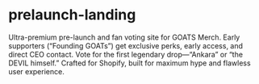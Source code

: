 # prelaunch-landing
Ultra-premium pre-launch and fan voting site for GOATS Merch. Early supporters (“Founding GOATs”) get exclusive perks, early access, and direct CEO contact. Vote for the first legendary drop—“Ankara” or “the DEVIL himself.” Crafted for Shopify, built for maximum hype and flawless user experience.
